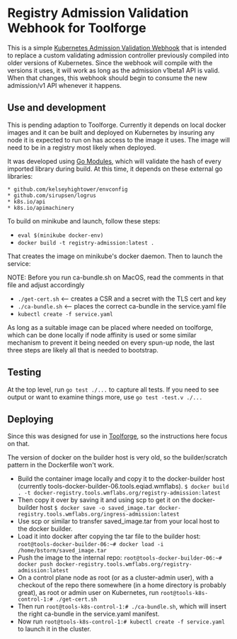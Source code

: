 # Registry Admission Validation Webhook for Toolforge

This is a simple [Kubernetes Admission Validation Webhook](https://kubernetes.io/docs/reference/access-authn-authz/extensible-admission-controllers/#what-are-admission-webhooks) that is intended to replace
a custom validating admission controller previously compiled into older versions of
Kubernetes.  Since the webhook will compile with the versions it uses, it will work
as long as the admission v1beta1 API is valid. When that changes, this webhook should
begin to consume the new admission/v1 API whenever it happens.

## Use and development

This is pending adaption to Toolforge.  Currently it depends on local docker images and it
can be built and deployed on Kubernetes by insuring any node it is expected to run on
has access to the image it uses.  The image will need to be in a registry most likely when deployed.

It was developed using [Go Modules](https://github.com/golang/go/wiki/Modules), which will
validate the hash of every imported library during build.  At this time, it depends on
these external go libraries:

	* github.com/kelseyhightower/envconfig
	* github.com/sirupsen/logrus
	* k8s.io/api
	* k8s.io/apimachinery

To build on minikube and launch, follow these steps:

* `eval $(minikube docker-env)`
* `docker build -t registry-admission:latest .`

That creates the image on minikube's docker daemon.  Then to launch the service:

NOTE: Before you run ca-bundle.sh on MacOS, read the comments in that file and adjust accordingly

* `./get-cert.sh`  <-- creates a CSR and a secret with the TLS cert and key
* `./ca-bundle.sh` <-- places the correct ca-bundle in the service.yaml file
* `kubectl create -f service.yaml`

As long as a suitable image can be placed where needed on toolforge, which can be done locally if
node affinity is used or some similar mechanism to prevent it being needed on every
spun-up node, the last three steps are likely all that is needed to bootstrap.

## Testing

At the top level, run `go test ./...` to capture all tests.  If you need to see output
or want to examine things more, use `go test -test.v ./...`

## Deploying

Since this was designed for use in [Toolforge](https://wikitech.wikimedia.org/wiki/Portal:Toolforge "Toolforge Portal"), so the instructions here focus on that.

The version of docker on the builder host is very old, so the builder/scratch pattern in
the Dockerfile won't work.

* Build the container image locally and copy it to the docker-builder host (currently tools-docker-builder-06.tools.eqiad.wmflabs). `$ docker build . -t docker-registry.tools.wmflabs.org/registry-admission:latest`
* Then copy it over by saving it and using scp to get it on the docker-builder host `$ docker save -o saved_image.tar docker-registry.tools.wmflabs.org/ingress-admission:latest`
* Use scp or similar to transfer saved_image.tar from your local host to the docker builder.
* Load it into docker after copying the tar file to the builder host: `root@tools-docker-builder-06:~# docker load -i /home/bstorm/saved_image.tar`
* Push the image to the internal repo: `root@tools-docker-builder-06:~# docker push docker-registry.tools.wmflabs.org/registry-admission:latest`
* On a control plane node as root (or as a cluster-admin user), with a checkout of the repo there somewhere (in a home directory is probably great), as root or admin user on Kubernetes, run `root@tools-k8s-control-1:# ./get-cert.sh`
* Then run `root@tools-k8s-control-1:# ./ca-bundle.sh`, which will insert the right ca-bundle in the service.yaml manifest.
* Now run `root@tools-k8s-control-1:# kubectl create -f service.yaml` to launch it in the cluster.
